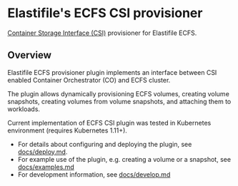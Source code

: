 # Elastifile's ECFS CSI provisioner

[Container Storage Interface (CSI)](https://github.com/container-storage-interface/) provisioner for Elastifile ECFS.

## Overview

Elastifile ECFS provisioner plugin implements an interface between CSI enabled Container Orchestrator (CO) and ECFS cluster.

The plugin allows dynamically provisioning ECFS volumes, creating volume snapshots, creating volumes from volume snapshots, and attaching them to workloads.

Current implementation of ECFS CSI plugin was tested in Kubernetes environment (requires Kubernetes 1.11+).

* For details about configuring and deploying the plugin, see [docs/deploy.md](docs/deploy.md).
* For example use of the plugin, e.g. creating a volume or a snapshot, see [docs/examples.md](docs/examples.md)
* For development information, see [docs/develop.md](docs/develop.md)
